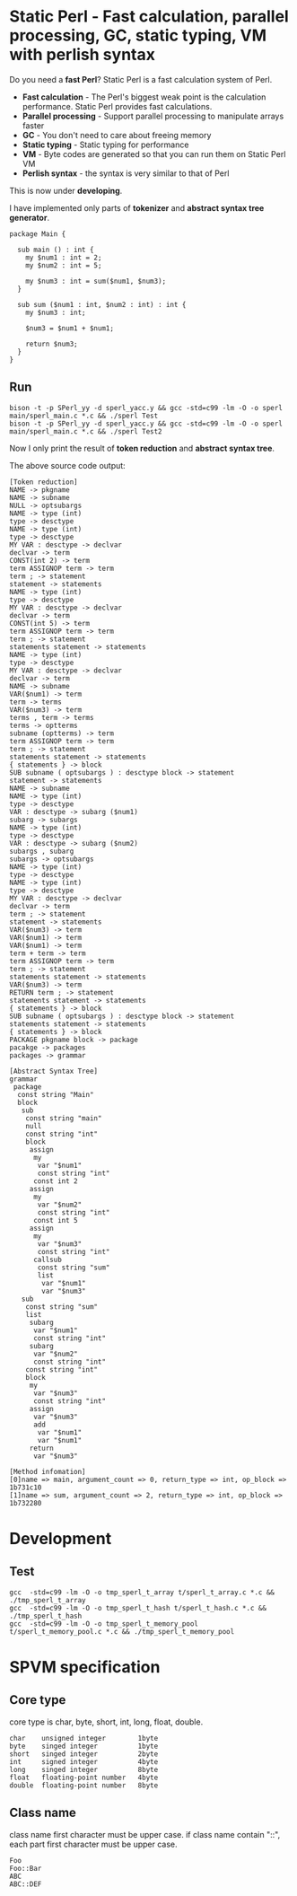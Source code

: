 # Static Perl - Fast calculation, parallel processing, GC, static typing, VM with  perlish syntax

Do you need a **fast Perl**? Static Perl is a fast calculation system of Perl.

- **Fast calculation** - The Perl's biggest weak point is the calculation performance. Static Perl provides fast calculations.
- **Parallel processing** - Support parallel processing to manipulate arrays faster
- **GC** - You don't need to care about freeing memory
- **Static typing** - Static typing for performance
- **VM** - Byte codes are generated so that you can run them on Static Perl VM
- **Perlish syntax** - the syntax is very similar to that of Perl

This is now under **developing**.

I have implemented only parts of **tokenizer** and **abstract syntax tree generator**.

```
package Main {

  sub main () : int {
    my $num1 : int = 2;
    my $num2 : int = 5;

    my $num3 : int = sum($num1, $num3);
  }

  sub sum ($num1 : int, $num2 : int) : int {
    my $num3 : int;

    $num3 = $num1 + $num1;

    return $num3;
  }
}
```

## Run

    bison -t -p SPerl_yy -d sperl_yacc.y && gcc -std=c99 -lm -O -o sperl main/sperl_main.c *.c && ./sperl Test
    bison -t -p SPerl_yy -d sperl_yacc.y && gcc -std=c99 -lm -O -o sperl main/sperl_main.c *.c && ./sperl Test2

Now I only print the result of **token reduction** and **abstract syntax tree**.

The above source code output:

```
[Token reduction]
NAME -> pkgname
NAME -> subname
NULL -> optsubargs
NAME -> type (int)
type -> desctype
NAME -> type (int)
type -> desctype
MY VAR : desctype -> declvar
declvar -> term
CONST(int 2) -> term
term ASSIGNOP term -> term
term ; -> statement
statement -> statements
NAME -> type (int)
type -> desctype
MY VAR : desctype -> declvar
declvar -> term
CONST(int 5) -> term
term ASSIGNOP term -> term
term ; -> statement
statements statement -> statements
NAME -> type (int)
type -> desctype
MY VAR : desctype -> declvar
declvar -> term
NAME -> subname
VAR($num1) -> term
term -> terms
VAR($num3) -> term
terms , term -> terms
terms -> optterms
subname (optterms) -> term
term ASSIGNOP term -> term
term ; -> statement
statements statement -> statements
{ statements } -> block
SUB subname ( optsubargs ) : desctype block -> statement
statement -> statements
NAME -> subname
NAME -> type (int)
type -> desctype
VAR : desctype -> subarg ($num1)
subarg -> subargs
NAME -> type (int)
type -> desctype
VAR : desctype -> subarg ($num2)
subargs , subarg
subargs -> optsubargs
NAME -> type (int)
type -> desctype
NAME -> type (int)
type -> desctype
MY VAR : desctype -> declvar
declvar -> term
term ; -> statement
statement -> statements
VAR($num3) -> term
VAR($num1) -> term
VAR($num1) -> term
term + term -> term
term ASSIGNOP term -> term
term ; -> statement
statements statement -> statements
VAR($num3) -> term
RETURN term ; -> statement
statements statement -> statements
{ statements } -> block
SUB subname ( optsubargs ) : desctype block -> statement
statements statement -> statements
{ statements } -> block
PACKAGE pkgname block -> package
pacakge -> packages
packages -> grammar

[Abstract Syntax Tree]
grammar
 package
  const string "Main"
  block
   sub
    const string "main"
    null
    const string "int"
    block
     assign
      my
       var "$num1"
       const string "int"
      const int 2
     assign
      my
       var "$num2"
       const string "int"
      const int 5
     assign
      my
       var "$num3"
       const string "int"
      callsub
       const string "sum"
       list
        var "$num1"
        var "$num3"
   sub
    const string "sum"
    list
     subarg
      var "$num1"
      const string "int"
     subarg
      var "$num2"
      const string "int"
    const string "int"
    block
     my
      var "$num3"
      const string "int"
     assign
      var "$num3"
      add
       var "$num1"
       var "$num1"
     return
      var "$num3"

[Method infomation]
[0]name => main, argument_count => 0, return_type => int, op_block => 1b731c10
[1]name => sum, argument_count => 2, return_type => int, op_block => 1b732280
```

# Development

## Test

    gcc  -std=c99 -lm -O -o tmp_sperl_t_array t/sperl_t_array.c *.c && ./tmp_sperl_t_array
    gcc  -std=c99 -lm -O -o tmp_sperl_t_hash t/sperl_t_hash.c *.c && ./tmp_sperl_t_hash
    gcc  -std=c99 -lm -O -o tmp_sperl_t_memory_pool t/sperl_t_memory_pool.c *.c && ./tmp_sperl_t_memory_pool

# SPVM specification

## Core type

core type is char, byte, short, int, long, float, double.

    char    unsigned integer        1byte
    byte    singed integer          1byte
    short   singed integer          2byte
    int     signed integer          4byte
    long    singed integer          8byte
    float   floating-point number   4byte
    double  floating-point number   8byte

## Class name

class name first character must be upper case. if class name contain "::", each part first character must be upper case.

    Foo
    Foo::Bar
    ABC
    ABC::DEF
